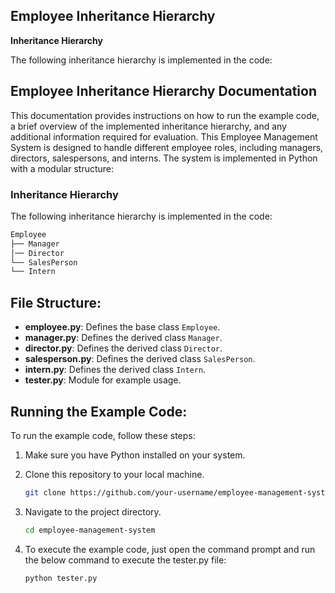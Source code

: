 
## Employee Inheritance Hierarchy

**Inheritance Hierarchy**

The following inheritance hierarchy is implemented in the code:

## Employee Inheritance Hierarchy Documentation

This documentation provides instructions on how to run the example code, a brief overview of the implemented inheritance hierarchy, and any additional information required for evaluation. This Employee Management System is designed to handle different employee roles, including managers, directors, salespersons, and interns. The system is implemented in Python with a modular structure:


### Inheritance Hierarchy

The following inheritance hierarchy is implemented in the code:

```python
Employee
├── Manager
│── Director
└── SalesPerson
└── Intern

```
## File Structure:
- **employee.py**: Defines the base class `Employee`.
- **manager.py**: Defines the derived class `Manager`.
- **director.py**: Defines the derived class `Director`.
- **salesperson.py**: Defines the derived class `SalesPerson`.
- **intern.py**: Defines the derived class `Intern`.
- **tester.py**: Module for example usage.

## Running the Example Code:

To run the example code, follow these steps:

1. Make sure you have Python installed on your system.

2. Clone this repository to your local machine.

    ```bash
    git clone https://github.com/your-username/employee-management-system.git
    ```

3. Navigate to the project directory.

    ```bash
    cd employee-management-system
    ```

4. To execute the example code, just open the command prompt and run the below command to execute the tester.py file:

    ```b
    python tester.py
    ```


